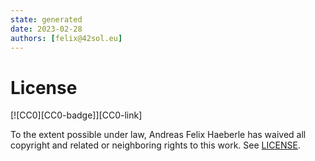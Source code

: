 ```yaml
---
state: generated
date: 2023-02-28
authors: [felix@42sol.eu]
---
```


# License

[![CC0][CC0-badge]][CC0-link]

To the extent possible under law, Andreas Felix Haeberle has waived all copyright
and related or neighboring rights to this work. See [LICENSE](../LICENSE.md).
